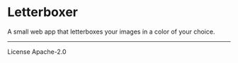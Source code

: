 # Letterboxer

A small web app that letterboxes your images in a color of your choice.

---

License Apache-2.0
